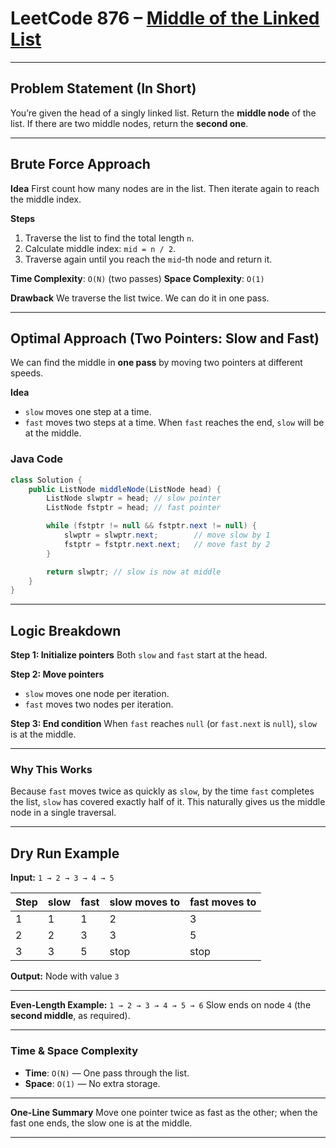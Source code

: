 
# LeetCode 876 – [Middle of the Linked List](https://leetcode.com/problems/middle-of-the-linked-list/)

---

## Problem Statement (In Short)

You’re given the head of a singly linked list.
Return the **middle node** of the list.
If there are two middle nodes, return the **second one**.

---

## Brute Force Approach

**Idea**
First count how many nodes are in the list.
Then iterate again to reach the middle index.

**Steps**

1. Traverse the list to find the total length `n`.
2. Calculate middle index: `mid = n / 2`.
3. Traverse again until you reach the `mid`-th node and return it.

**Time Complexity**: `O(N)` (two passes)
**Space Complexity**: `O(1)`

**Drawback**
We traverse the list twice. We can do it in one pass.

---

## Optimal Approach (Two Pointers: Slow and Fast)

We can find the middle in **one pass** by moving two pointers at different speeds.

**Idea**

* `slow` moves one step at a time.
* `fast` moves two steps at a time.
  When `fast` reaches the end, `slow` will be at the middle.

### Java Code

```java
class Solution {
    public ListNode middleNode(ListNode head) {
        ListNode slwptr = head; // slow pointer
        ListNode fstptr = head; // fast pointer

        while (fstptr != null && fstptr.next != null) {
            slwptr = slwptr.next;        // move slow by 1
            fstptr = fstptr.next.next;   // move fast by 2
        }

        return slwptr; // slow is now at middle
    }
}
```

---

## Logic Breakdown

**Step 1: Initialize pointers**
Both `slow` and `fast` start at the head.

**Step 2: Move pointers**

* `slow` moves one node per iteration.
* `fast` moves two nodes per iteration.

**Step 3: End condition**
When `fast` reaches `null` (or `fast.next` is `null`), `slow` is at the middle.

---

### Why This Works

Because `fast` moves twice as quickly as `slow`, by the time `fast` completes the list, `slow` has covered exactly half of it.
This naturally gives us the middle node in a single traversal.

---

## Dry Run Example

**Input:**
`1 → 2 → 3 → 4 → 5`

| Step | slow | fast | slow moves to | fast moves to |
| ---- | ---- | ---- | ------------- | ------------- |
| 1    | 1    | 1    | 2             | 3             |
| 2    | 2    | 3    | 3             | 5             |
| 3    | 3    | 5    | stop          | stop          |

**Output:** Node with value `3`

---

**Even-Length Example:**
`1 → 2 → 3 → 4 → 5 → 6`
Slow ends on node `4` (the **second middle**, as required).

---

### Time & Space Complexity

* **Time**: `O(N)` — One pass through the list.
* **Space**: `O(1)` — No extra storage.

---

**One-Line Summary**
Move one pointer twice as fast as the other; when the fast one ends, the slow one is at the middle.

---
